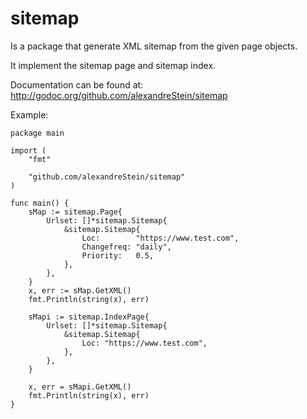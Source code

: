 # sitemap
Is a package that generate XML sitemap from the given page objects.

It implement the sitemap page and sitemap index.

Documentation can be found at: http://godoc.org/github.com/alexandreStein/sitemap

Example:

```golang
package main

import (
	"fmt"

	"github.com/alexandreStein/sitemap"
)

func main() {
	sMap := sitemap.Page{
		Urlset: []*sitemap.Sitemap{
			&sitemap.Sitemap{
				Loc:        "https://www.test.com",
				Changefreq: "daily",
				Priority:   0.5,
			},
		},
	}
	x, err := sMap.GetXML()
	fmt.Println(string(x), err)

	sMapi := sitemap.IndexPage{
		Urlset: []*sitemap.Sitemap{
			&sitemap.Sitemap{
				Loc: "https://www.test.com",
			},
		},
	}

	x, err = sMapi.GetXML()
	fmt.Println(string(x), err)
}
```
